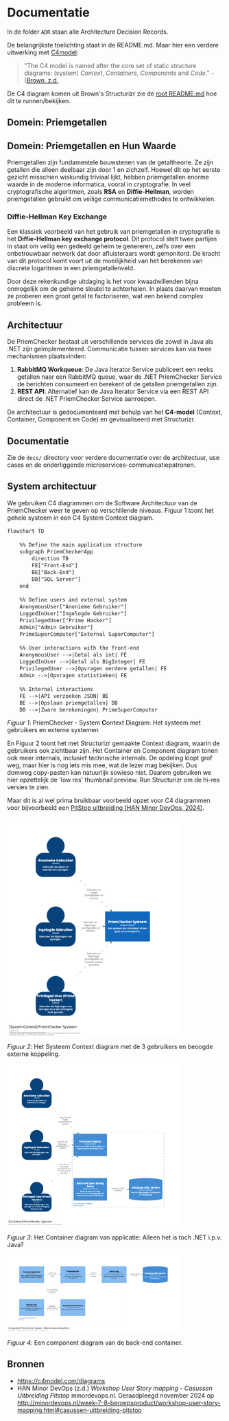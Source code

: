 # Documentatie

In de folder `ADR` staan alle Architecture Decision Records.

De belangrijkste toelichting staat in de README.md. Maar hier een verdere uitwerking met [C4model](c4model.com):

> "The C4 model is named after the core set of static structure diagrams: (system) *Context*, *Containers*, *Components* and *Code*." - ([Brown, z.d.](https://c4model.com/diagrams)
 
De C4 diagram komen uit Brown's Structurizr zie de [root README.md](../README.md) hoe dit te runnen/bekijken.

## Domein: Priemgetallen

## Domein: Priemgetallen en Hun Waarde

Priemgetallen zijn fundamentele bouwstenen van de getaltheorie. Ze zijn getallen die alleen deelbaar zijn door 1 en zichzelf. Hoewel dit op het eerste gezicht misschien wiskundig triviaal lijkt, hebben priemgetallen enorme waarde in de moderne informatica, vooral in cryptografie. In veel cryptografische algoritmen, zoals **RSA** en **Diffie-Hellman**, worden priemgetallen gebruikt om veilige communicatiemethodes te ontwikkelen.

### Diffie-Hellman Key Exchange

Een klassiek voorbeeld van het gebruik van priemgetallen in cryptografie is het **Diffie-Hellman key exchange protocol**. Dit protocol stelt twee partijen in staat om veilig een gedeeld geheim te genereren, zelfs over een onbetrouwbaar netwerk dat door afluisteraars wordt gemonitord. De kracht van dit protocol komt voort uit de moeilijkheid van het berekenen van discrete logaritmen in een priemgetallenveld.

Door deze rekenkundige uitdaging is het voor kwaadwillenden bijna onmogelijk om de geheime sleutel te achterhalen. In plaats daarvan moeten ze proberen een groot getal te factoriseren, wat een bekend complex probleem is.

## Architectuur

De PriemChecker bestaat uit verschillende services die zowel in Java als .NET zijn geïmplementeerd. Communicatie tussen services kan via twee mechanismen plaatsvinden:

1. **RabbitMQ Workqueue**: De Java Iterator Service publiceert een reeks getallen naar een RabbitMQ queue, waar de .NET PriemChecker Service de berichten consumeert en berekent of de getallen priemgetallen zijn.
2. **REST API**: Alternatief kan de Java Iterator Service via een REST API direct de .NET PriemChecker Service aanroepen.

De architectuur is gedocumenteerd met behulp van het **C4-model** (Context, Container, Component en Code) en gevisualiseerd met Structurizr.

## Documentatie

Zie de `docs/` directory voor verdere documentatie over de architectuur, use cases en de onderliggende microservices-communicatiepatronen.

## System architectuur

We gebruiken C4 diagrammen om de Software Architectuur van de PriemChecker weer te geven op verschillende niveaus. Figuur 1 toont het gehele systeem in een C4 System Context diagram.

```mermaid
flowchart TD

    %% Define the main application structure
    subgraph PriemCheckerApp
        direction TB
        FE["Front-End"]
        BE["Back-End"]
        DB["SQL Server"]
    end

    %% Define users and external system
    AnonymousUser["Anonieme Gebruiker"]
    LoggedInUser["Ingelogde Gebruiker"]
    PrivilegedUser["Prime Hacker"]
    Admin["Admin Gebruiker"]
    PrimeSuperComputer["External SuperComputer"]

    %% User interactions with the front-end
    AnonymousUser -->|Getal als int| FE
    LoggedInUser -->|Getal als BigInteger| FE
    PrivilegedUser -->|Opvragen eerdere getallen| FE
    Admin -->|Opvragen statistieken| FE

    %% Internal interactions
    FE -->|API verzoeken JSON| BE
    BE -->|Opslaan priemgetallen| DB
    DB -->|Zware berekeningen| PrimeSuperComputer
```

*Figuur 1*: PriemChecker - System **C**ontext Diagram: Het systeem met gebruikers en externe systemen

En Figuur 2 toont het met Structurizr gemaakte Context diagram, waarin de gebruikers ook zichtbaar zijn. Het Container en Component diagram tonen ook meer internals, inclusief technische internals. De opdeling klopt grof weg, maar hier is nog iets mis mee, wat de lezer mag bekijken. Dus domweg copy-pasten kan natuurlijk sowieso niet. Daarom gebruiken we hier opzettelijk de 'low res' thumbnail preview. Run Structurizr om de hi-res versies te zien.

Maar dit is al wel prima bruikbaar voorbeeld opzet voor C4 diagrammen voor bijvoorbeeld een [PitStop uitbreiding (HAN Minor DevOps, 2024)](http://minordevops.nl/week-7-8-beroepsproduct/workshop-user-story-mapping.html#casussen-uitbreiding-pitstop).

<img src="plaatjes/PriemCheckerContextDiagram-thumbnail.png" alt="Context diagram" />

*Figuur 2*: Het Systeem Context diagram met de 3 gebruikers en beoogde externe koppeling.

<img src="plaatjes/PriemCheckerContainerDiagram-thumbnail.png" alt="Container diagram" />

*Figuur 3*: Het Container diagram van applicatie: Alleen het is toch .NET i.p.v. Java?

<img src="plaatjes/PriemCheckerComponentDiagram-thumbnail.png" alt="Component diagram" />

*Figuur 4*: Een component diagram van de back-end container.

## Bronnen

- https://c4model.com/diagrams
- HAN Minor DevOps (z.d.) *Workshop User Story mapping - Casussen Uitbreiding Pitstop* minordevops.nl. Geraadpleegd november 2024 op <http://minordevops.nl/week-7-8-beroepsproduct/workshop-user-story-mapping.html#casussen-uitbreiding-pitstop>
